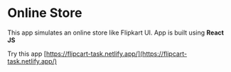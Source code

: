# Online Store
This app simulates an online store like Flipkart UI. App is built using **React JS**

Try this app [https://flipcart-task.netlify.app/](https://flipcart-task.netlify.app/)
